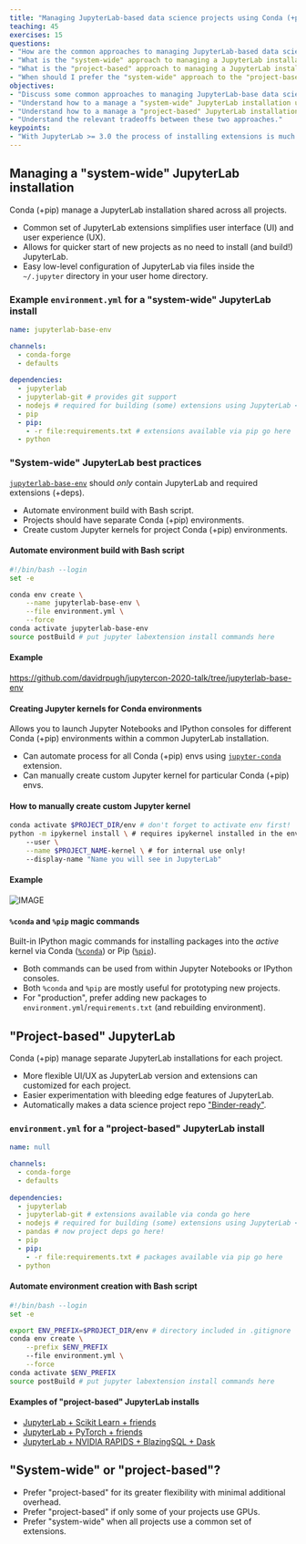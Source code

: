 ```yaml
---
title: "Managing JupyterLab-based data science projects using Conda (+pip)"
teaching: 45
exercises: 15
questions:
- "How are the common approaches to managing JupyterLab-based data science project using Conda (+pip)?"
- "What is the "system-wide" approach to managing a JupyterLab installation?"
- "What is the "project-based" approach to managing a JupyterLab installation?"
- "When should I prefer the "system-wide" approach to the "project-based" approach?"
objectives:
- "Discuss some common approaches to managing JupyterLab-base data science projects using Conda (+pip)."
- "Understand how to a manage a "system-wide" JupyterLab installation using Conda (+pip)."
- "Understand how to a manage a "project-based" JupyterLab installation using Conda (+pip)."
- "Understand the relevant tradeoffs between these two approaches."
keypoints:
- "With JupyterLab >= 3.0 the process of installing extensions is much improved: no `nodejs` dependency; no need to re-build JupyterLab to install and enable extensions."
---
```


## Managing a "system-wide" JupyterLab installation

Conda (+pip) manage a JupyterLab installation shared across all projects.

* Common set of JupyterLab extensions simplifies user interface (UI) and user experience (UX).
* Allows for quicker start of new projects as no need to install (and build!) JupyterLab.
* Easy low-level configuration of JupyterLab via files inside the `~/.jupyter` directory in your user home directory.

### Example `environment.yml` for a "system-wide" JupyterLab install

```yaml
name: jupyterlab-base-env

channels:
  - conda-forge
  - defaults
  
dependencies:
  - jupyterlab
  - jupyterlab-git # provides git support
  - nodejs # required for building (some) extensions using JupyterLab < 3.0
  - pip
  - pip:
    - -r file:requirements.txt # extensions available via pip go here
  - python
```

### "System-wide" JupyterLab best practices

[`jupyterlab-base-env`](https://github.com/davidrpugh/jupytercon-2020-talk/tree/jupyterlab-base-env) should *only* contain JupyterLab and required extensions (+deps).

* Automate environment build with Bash script.
* Projects should have separate Conda (+pip) environments.
* Create custom Jupyter kernels for project Conda (+pip) environments.

#### Automate environment build with Bash script

```bash
#!/bin/bash --login
set -e

conda env create \
    --name jupyterlab-base-env \
    --file environment.yml \
    --force
conda activate jupyterlab-base-env
source postBuild # put jupyter labextension install commands here
```

#### Example

https://github.com/davidrpugh/jupytercon-2020-talk/tree/jupyterlab-base-env

#### Creating Jupyter kernels for Conda environments

Allows you to launch Jupyter Notebooks and IPython consoles for different Conda (+pip) environments within a common JupyterLab installation.

* Can automate process for all Conda (+pip) envs using [`jupyter-conda`](https://github.com/fcollonval/jupyter_conda) extension.
* Can manually create custom Jupyter kernel for particular Conda (+pip) envs.

#### How to manually create custom Jupyter kernel

```bash
conda activate $PROJECT_DIR/env # don't forget to activate env first!
python -m ipykernel install \ # requires ipykernel installed in the env
    --user \
    --name $PROJECT_NAME-kernel \ # for internal use only!
    --display-name "Name you will see in JupyterLab"
```


#### Example

![IMAGE](assets/img/jupyterlab-screenshot.png)


#### `%conda` and `%pip` magic commands

Built-in IPython magic commands for installing packages into the *active* kernel via Conda ([`%conda`](https://ipython.readthedocs.io/en/stable/interactive/magics.html#magic-conda)) or Pip ([`%pip`](https://ipython.readthedocs.io/en/stable/interactive/magics.html#magic-pip)).

* Both commands can be used from within Jupyter Notebooks or IPython consoles. 
* Both `%conda` and `%pip` are mostly useful for prototyping new projects.
* For "production", prefer adding new packages to `environment.yml`/`requirements.txt` (and rebuilding environment).


## "Project-based" JupyterLab

Conda (+pip) manage separate JupyterLab installations for each project.

* More flexible UI/UX as JupyterLab version and extensions can customized for each project.
* Easier experimentation with bleeding edge features of JupyterLab.
* Automatically makes a data science project repo ["Binder-ready"](https://mybinder.org/). 

### `environment.yml` for a "project-based" JupyterLab install

```yaml
name: null

channels:
  - conda-forge
  - defaults
  
dependencies:
  - jupyterlab
  - jupyterlab-git # extensions available via conda go here
  - nodejs # required for building (some) extensions using JupyterLab < 3.0
  - pandas # now project deps go here!
  - pip
  - pip:
    - -r file:requirements.txt # packages available via pip go here
  - python
```

#### Automate environment creation with Bash script

```bash
#!/bin/bash --login
set -e

export ENV_PREFIX=$PROJECT_DIR/env # directory included in .gitignore
conda env create \
    --prefix $ENV_PREFIX 
    --file environment.yml \
    --force
conda activate $ENV_PREFIX
source postBuild # put jupyter labextension install commands here
```

#### Examples of "project-based" JupyterLab installs

* [JupyterLab + Scikit Learn + friends](https://github.com/davidrpugh/jupytercon-2020-talk/tree/scikit-learn-env)
* [JupyterLab + PyTorch + friends](https://github.com/davidrpugh/jupytercon-2020-talk/tree/pytorch-env)
* [JupyterLab + NVIDIA RAPIDS + BlazingSQL + Dask](https://github.com/davidrpugh/jupytercon-2020-talk/tree/nvidia-rapids-env)

## "System-wide" or "project-based"?

* Prefer "project-based" for its greater flexibility with minimal additional overhead. 
* Prefer "project-based" if only some of your projects use GPUs. 
* Prefer "system-wide" when all projects use a common set of extensions.
